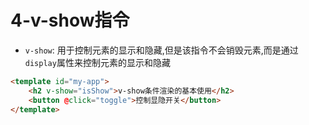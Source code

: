 # 4-v-show指令

- `v-show`: 用于控制元素的显示和隐藏,但是该指令不会销毁元素,而是通过`display`属性来控制元素的显示和隐藏

```html
<template id="my-app">
    <h2 v-show="isShow">v-show条件渲染的基本使用</h2>
    <button @click="toggle">控制显隐开关</button>
</template>
```